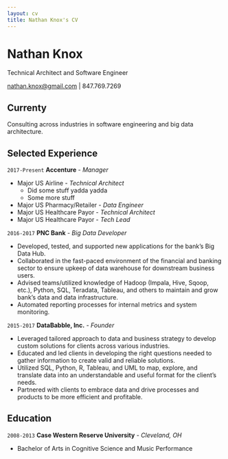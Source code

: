 ```yaml
---
layout: cv
title: Nathan Knox's CV
---
```

# Nathan Knox
Technical Architect and Software Engineer

<div id="webaddress">
<a href="nathan.knox@gmail.com">nathan.knox@gmail.com</a>
| 847.769.7269
</div>

## Currenty

Consulting across industries in software engineering and big data architecture.

## Selected Experience

`2017-Present`
__Accenture__ - _Manager_
- Major US Airline - _Technical Architect_
  - Did some stuff yadda yadda
  - Some more stuff
- Major US Pharmacy/Retailer - _Data Engineer_
- Major US Healthcare Payor - _Technical Architect_
- Major US Healthcare Payor - _Tech Lead_

`2016-2017`
__PNC Bank__ - _Big Data Developer_
- Developed, tested, and supported new applications for the bank’s Big Data Hub.
- Collaborated in the fast-paced environment of the financial and banking sector to ensure upkeep of data warehouse for downstream business users.
- Advised teams/utilized knowledge of Hadoop (Impala, Hive, Sqoop, etc.), Python, SQL, Teradata, Tableau, and others to maintain and grow bank’s data and data infrastructure.
- Automated reporting processes for internal metrics and system monitoring.

`2015-2017`
__DataBabble, Inc.__ - _Founder_
- Leveraged tailored approach to data and business strategy to develop custom solutions for clients across various industries.
- Educated and led clients in developing the right questions needed to gather information to create valid and reliable solutions.
- Utilized SQL, Python, R, Tableau, and UML to map, explore, and translate data into an understandable and useful format for the client’s needs.
- Partnered with clients to embrace data and drive processes and products to be more efficient and profitable.

## Education

`2008-2013`
__Case Western Reserve University__ - _Cleveland, OH_
- Bachelor of Arts in Cognitive Science and Music Performance

<!-- ### Footer

Last updated: April 2019 -->



